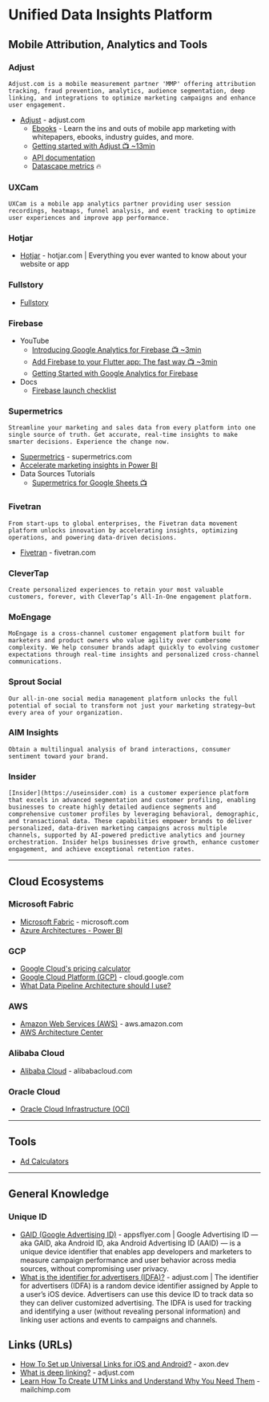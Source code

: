 # Unified Data Insights Platform


## Mobile Attribution, Analytics and Tools
### Adjust
`Adjust.com is a mobile measurement partner 'MMP' offering attribution tracking, fraud prevention, analytics, audience segmentation, deep linking, and integrations to optimize marketing campaigns and enhance user engagement.`
* [Adjust](https://www.adjust.com/) - adjust.com
  - [Ebooks](https://www.adjust.com/resources/ebooks/) - Learn the ins and outs of mobile app marketing with whitepapers, ebooks, industry guides, and more.
  - [Getting started with Adjust 📺 ~13min](https://help.adjust.com/en/article/getting-started-with-adjust)
  - [API documentation](https://dev.adjust.com/en/api/)
  - [Datascape metrics](https://help.adjust.com/en/article/datascape-metrics-glossary) 🔥
### UXCam
`UXCam is a mobile app analytics partner providing user session recordings, heatmaps, funnel analysis, and event tracking to optimize user experiences and improve app performance.`

### Hotjar
* [Hotjar](https://www.hotjar.com) - hotjar.com | Everything you ever wanted to know about your website or app
  
### Fullstory
* [Fullstory](https://www.fullstory.com/)
### Firebase
* YouTube 
  - [Introducing Google Analytics for Firebase 📺 ~3min](https://www.youtube.com/watch?v=8iZpH7O6zXo&list=PLl-K7zZEsYLkV1DCmC8Vj9Wl9hjVI2AJm&index=1)
  - [Add Firebase to your Flutter app: The fast way 📺 ~3min](https://www.youtube.com/watch?v=FkFvQ0SaT1I)
  - [Getting Started with Google Analytics for Firebase](https://www.youtube.com/playlist?list=PLI5YfMzCfRtYEZ0wAqMgX-SMTiy7tlhfN)
* Docs
  - [Firebase launch checklist](https://firebase.google.com/support/guides/launch-checklist)
### Supermetrics
`Streamline your marketing and sales data from every platform into one single source of truth. Get accurate, real-time insights to make smarter decisions. Experience the change now.`
* [Supermetrics](https://supermetrics.com/) - supermetrics.com
* [Accelerate marketing insights in Power BI](https://supermetrics.com/products/power-bi)
* Data Sources Tutorials
  - [Supermetrics for Google Sheets 📺](https://www.youtube.com/playlist?list=PL7lylzOzI1Kk4DZy5z34yMi2-dMljPMDi)

### Fivetran
`From start-ups to global enterprises, the Fivetran data movement platform unlocks innovation by accelerating insights, optimizing operations, and powering data-driven decisions.`
* [Fivetran](https://www.fivetran.com/) - fivetran.com
  
### CleverTap
`Create personalized experiences to retain your most valuable customers, forever, with CleverTap’s All-In-One engagement platform.`

### MoEngage
`MoEngage is a cross-channel customer engagement platform built for marketers and product owners who value agility over cumbersome complexity. We help consumer brands adapt quickly to evolving customer expectations through real-time insights and personalized cross-channel communications.`

### Sprout Social
`Our all-in-one social media management platform unlocks the full potential of social to transform not just your marketing strategy—but every area of your organization.`
### AIM Insights
`Obtain a multilingual analysis of brand interactions, consumer sentiment toward your brand.`
### Insider
`[Insider](https://useinsider.com) is a customer experience platform that excels in advanced segmentation and customer profiling, enabling businesses to create highly detailed audience segments and comprehensive customer profiles by leveraging behavioral, demographic, and transactional data. These capabilities empower brands to deliver personalized, data-driven marketing campaigns across multiple channels, supported by AI-powered predictive analytics and journey orchestration. Insider helps businesses drive growth, enhance customer engagement, and achieve exceptional retention rates.`

-----
## Cloud Ecosystems
### Microsoft Fabric
* [Microsoft Fabric](https://www.microsoft.com/en-us/microsoft-fabric) - microsoft.com
* [Azure Architectures - Power BI](https://learn.microsoft.com/en-us/azure/architecture/browse/?filter-products=power&products=power-bi)

### GCP
* [Google Cloud's pricing calculator](https://cloud.google.com/products/calculator/?hl=en)
* [Google Cloud Platform (GCP)](https://cloud.google.com) - cloud.google.com
* [What Data Pipeline Architecture should I use?](https://cloud.google.com/blog/topics/developers-practitioners/what-data-pipeline-architecture-should-i-use/)

### AWS
* [Amazon Web Services (AWS)](https://aws.amazon.com/) - aws.amazon.com
* [AWS Architecture Center](https://aws.amazon.com/architecture/?cards-all.sort-by=item.additionalFields.sortDate&cards-all.sort-order=desc&awsf.content-type=*all&awsf.methodology=*all&awsf.tech-category=*all&awsf.industries=*all&awsf.business-category=*all)

### Alibaba Cloud
* [Alibaba Cloud](https://www.alibabacloud.com/) - alibabacloud.com

### Oracle Cloud
* [Oracle Cloud Infrastructure (OCI)](https://www.oracle.com/cloud/)

-----

## Tools
* [Ad Calculators](https://theonlineadvertisingguide.com/ad-calculators/)
  
-----
## General Knowledge
### Unique ID
* [GAID (Google Advertising ID)](https://www.appsflyer.com/glossary/gaid/) - appsflyer.com | Google Advertising ID — aka GAID, aka Android ID, aka Android Advertising ID (AAID) — is a unique device identifier that enables app developers and marketers to measure campaign performance and user behavior across media sources, without compromising user privacy.
* [What is the identifier for advertisers (IDFA)?](https://www.adjust.com/glossary/idfa/) - adjust.com | The identifier for advertisers (IDFA) is a random device identifier assigned by Apple to a user’s iOS device. Advertisers can use this device ID to track data so they can deliver customized advertising. The IDFA is used for tracking and identifying a user (without revealing personal information) and linking user actions and events to campaigns and channels.

## Links (URLs)
* [How To Set up Universal Links for iOS and Android?](https://www.axon.dev/blog/how-to-set-up-universal-links-for-ios-and-android) - axon.dev
* [What is deep linking?](https://www.adjust.com/glossary/deep-linking#what_is_deep_linking) - adjust.com
* [Learn How To Create UTM Links and Understand Why You Need Them](https://mailchimp.com/resources/utm-links/) - mailchimp.com
